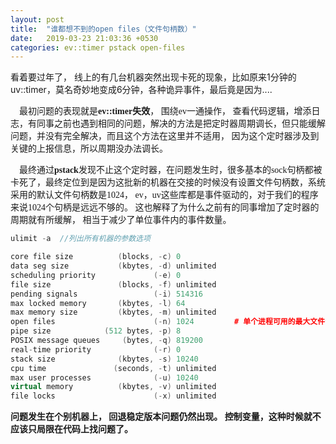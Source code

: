 ```yaml
---
layout: post
title:  "谁都想不到的open files（文件句柄数）"
date:   2019-03-23 21:03:36 +0530
categories: ev::timer pstack open-files
---
```

看着要过年了， 线上的有几台机器突然出现卡死的现象，比如原来1分钟的uv::timer，莫名奇妙地变成6分钟，各种诡异事件，最后竟是因为....

<font face="微软雅黑" >&#8195;最初问题的表现就是**ev::timer失效**， 围绕ev一通操作， 查看代码逻辑，增添日志，有同事之前也遇到相同的问题，解决的方法是把定时器周期调长，但只能缓解问题，并没有完全解决，而且这个方法在这里并不适用，
因为这个定时器涉及到关键的上报信息，所以周期没办法调长。</font>

<font face="微软雅黑" >&#8195;最终通过**pstack**发现不止这个定时器，在问题发生时，很多基本的sock句柄都被卡死了，最终定位到是因为这批新的机器在交接的时候没有设置文件句柄数，系统采用的默认文件句柄数是1024， ev，uv这些库都是事件驱动的，对于我们的程序来说1024个句柄是远远不够的。
这也解释了为什么之前有的同事增加了定时器的周期就有所缓解， 相当于减少了单位事件内的事件数量。
</font>

```c++
ulimit -a  //列出所有机器的参数选项

core file size          (blocks, -c) 0
data seg size           (kbytes, -d) unlimited
scheduling priority             (-e) 0
file size               (blocks, -f) unlimited
pending signals                 (-i) 514316
max locked memory       (kbytes, -l) 64
max memory size         (kbytes, -m) unlimited
open files                      (-n) 1024         # 单个进程可用的最大文件句柄数（系统默认1024）
pipe size            (512 bytes, -p) 8
POSIX message queues     (bytes, -q) 819200
real-time priority              (-r) 0
stack size              (kbytes, -s) 10240
cpu time               (seconds, -t) unlimited
max user processes              (-u) 10240
virtual memory          (kbytes, -v) unlimited
file locks                      (-x) unlimited

```

**问题发生在个别机器上， 回退稳定版本问题仍然出现。 控制变量，这种时候就不应该只局限在代码上找问题了。**

